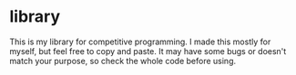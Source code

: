 # library

This is my library for competitive programming.
I made this mostly for myself, but feel free to copy and paste.
It may have some bugs or doesn't match your purpose, so check the whole code before using.
